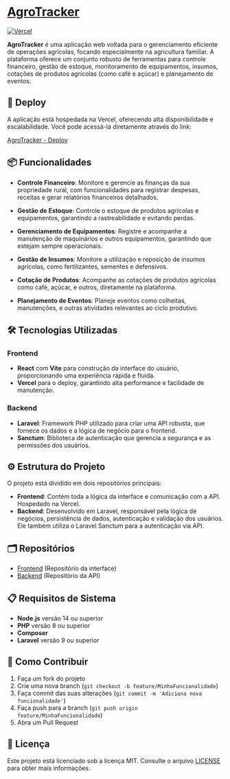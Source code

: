 # [AgroTracker](https://agrotracker.vercel.app/)

[![Vercel](https://img.shields.io/badge/Deployed%20on-Vercel-00C7B7)](https://agrotracker.vercel.app/)

**AgroTracker** é uma aplicação web voltada para o gerenciamento eficiente de operações agrícolas, focando especialmente na agricultura familiar. A plataforma oferece um conjunto robusto de ferramentas para controle financeiro, gestão de estoque, monitoramento de equipamentos, insumos, cotações de produtos agrícolas (como café e açúcar) e planejamento de eventos.

## 🚀 Deploy

A aplicação está hospedada na Vercel, oferecendo alta disponibilidade e escalabilidade. Você pode acessá-la diretamente através do link:

[AgroTracker - Deploy](https://agrotracker.vercel.app/)

## 📦 Funcionalidades

- **Controle Financeiro**: Monitore e gerencie as finanças da sua propriedade rural, com funcionalidades para registrar despesas, receitas e gerar relatórios financeiros detalhados.

- **Gestão de Estoque**: Controle o estoque de produtos agrícolas e equipamentos, garantindo a rastreabilidade e evitando perdas.

- **Gerenciamento de Equipamentos**: Registre e acompanhe a manutenção de maquinários e outros equipamentos, garantindo que estejam sempre operacionais.

- **Gestão de Insumos**: Monitore a utilização e reposição de insumos agrícolas, como fertilizantes, sementes e defensivos.

- **Cotação de Produtos**: Acompanhe as cotações de produtos agrícolas como café, açúcar, e outros, diretamente na plataforma.

- **Planejamento de Eventos**: Planeje eventos como colheitas, manutenções, e outras atividades relevantes ao ciclo produtivo.

## 🛠️ Tecnologias Utilizadas

### Frontend

- **React** com **Vite** para construção da interface do usuário, proporcionando uma experiência rápida e fluida.
- **Vercel** para o deploy, garantindo alta performance e facilidade de manutenção.

### Backend

- **Laravel**: Framework PHP utilizado para criar uma API robusta, que fornece os dados e a lógica de negócio para o frontend.
- **Sanctum**: Biblioteca de autenticação que gerencia a segurança e as permissões dos usuários.

## ⚙️ Estrutura do Projeto

O projeto está dividido em dois repositórios principais:

- **Frontend**: Contém toda a lógica da interface e comunicação com a API. Hospedado na Vercel.
- **Backend**: Desenvolvido em Laravel, responsável pela lógica de negócios, persistência de dados, autenticação e validação dos usuários. Ele também utiliza o Laravel Sanctum para a autenticação via API.

## 🗂 Repositórios

- [Frontend](https://github.com/seu-usuario/agrotracker-frontend) (Repositório da interface)
- [Backend](https://github.com/seu-usuario/agrotracker-backend) (Repositório da API)

## 📋 Requisitos de Sistema

- **Node.js** versão 14 ou superior
- **PHP** versão 8 ou superior
- **Composer**
- **Laravel** versão 9 ou superior

## 🚀 Como Contribuir

1. Faça um fork do projeto
2. Crie uma nova branch (`git checkout -b feature/MinhaFuncionalidade`)
3. Faça commit das suas alterações (`git commit -m 'Adiciona nova funcionalidade'`)
4. Faça push para a branch (`git push origin feature/MinhaFuncionalidade`)
5. Abra um Pull Request

## 📄 Licença

Este projeto está licenciado sob a licença MIT. Consulte o arquivo [LICENSE](LICENSE) para obter mais informações.
